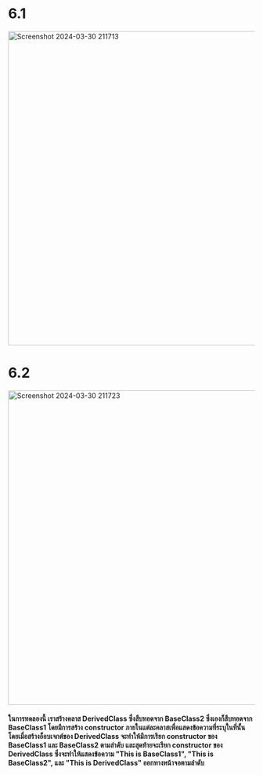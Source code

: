 # 6.1
<img width="640" alt="Screenshot 2024-03-30 211713" src="https://github.com/anndyyzzz/03376836-OOP-2566-Lab-08/assets/144866059/306ffc1e-6de9-4991-b975-16aa7de9de2b">

# 6.2
<img width="641" alt="Screenshot 2024-03-30 211723" src="https://github.com/anndyyzzz/03376836-OOP-2566-Lab-08/assets/144866059/4c09a405-6558-402b-a150-fe451717da2c">

#### ในการทดลองนี้ เราสร้างคลาส DerivedClass ซึ่งสืบทอดจาก BaseClass2 ซึ่งเองก็สืบทอดจาก BaseClass1 โดยมีการสร้าง constructor ภายในแต่ละคลาสเพื่อแสดงข้อความที่ระบุในที่นั้น โดยเมื่อสร้างอ็อบเจกต์ของ DerivedClass จะทำให้มีการเรียก constructor ของ BaseClass1 และ BaseClass2 ตามลำดับ และสุดท้ายจะเรียก constructor ของ DerivedClass ซึ่งจะทำให้แสดงข้อความ "This is BaseClass1", "This is BaseClass2", และ "This is DerivedClass" ออกทางหน้าจอตามลำดับ
